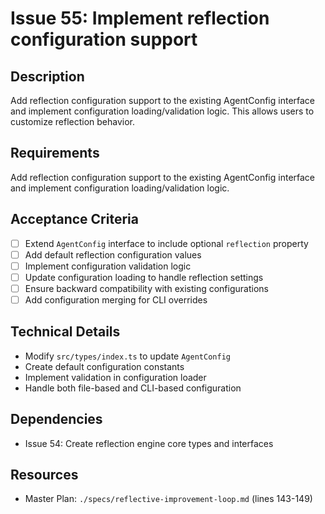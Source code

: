 # Issue 55: Implement reflection configuration support

## Description
Add reflection configuration support to the existing AgentConfig interface and implement configuration loading/validation logic. This allows users to customize reflection behavior.

## Requirements
Add reflection configuration support to the existing AgentConfig interface and implement configuration loading/validation logic.

## Acceptance Criteria
- [ ] Extend `AgentConfig` interface to include optional `reflection` property
- [ ] Add default reflection configuration values
- [ ] Implement configuration validation logic
- [ ] Update configuration loading to handle reflection settings
- [ ] Ensure backward compatibility with existing configurations
- [ ] Add configuration merging for CLI overrides

## Technical Details
- Modify `src/types/index.ts` to update `AgentConfig`
- Create default configuration constants
- Implement validation in configuration loader
- Handle both file-based and CLI-based configuration

## Dependencies
- Issue 54: Create reflection engine core types and interfaces

## Resources
- Master Plan: `./specs/reflective-improvement-loop.md` (lines 143-149)
